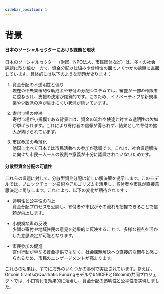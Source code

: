 ```yaml
---
sidebar_position: 1
---
```


# 背景

#### 日本のソーシャルセクターにおける課題と現状

日本のソーシャルセクター（財団、NPO法人、市民団体など）は、多くの社会課題に取り組む一方で、資金分配の仕組みや信頼性の面でいくつかの課題に直面しています。具体的には以下のような問題があります：

1. 資金分配の不透明性と偏り\
   現在の中央集権的な助成金や寄付の分配システムでは、審査が一部の権限者に委ねられ、支援の決定が閉鎖的です。このため、イノベーティブな新規事業や少数派の声が届きにくい状況が続いています。

2. 寄付市場の停滞\
   寄付市場が小規模である背景には、資金の流れや使途に対する透明性の欠如が挙げられます。これにより寄付者の信頼が得られず、結果として寄付の拡大が妨げられています。

3. 市民参加の希薄化\
   他国に比べて日本では市民活動への参加が低調です。これは、社会課題解決に向けた市民一人一人の役割や意義が十分に認識されていないためです。

#### 分散型資金分配の可能性

これらの課題に対して、分散型資金分配は新しい解決策を提示します。このモデルでは、ブロックチェーン技術やアルゴリズムを活用し、寄付者や市民が直接意思決定に関与します。これにより、以下の変化が期待されます：

* 透明性と公平性の向上\
  資金分配プロセスを公開し、寄付者や市民がその流れを把握できることで信頼が向上します。

* 小規模な声の反映\
  少額の寄付や地域住民の意見を効果的に反映することで、多様な視点を活かした意思決定が可能となります。

* 市民参加の促進\
  寄付行動が単なる資金提供ではなく、社会課題解決への直接的な関与と感じられるため、市民のエンゲージメントが高まります。

これらの効果は、すでに海外のいくつかの事例で実証されています。例えば、Gitcoin GrantsのQuadratic FundingモデルやUNICEFとGitcoinの共同プロジェクトでは、小口寄付を効果的に活用し、資金分配の透明性と公平性を実現しました。 